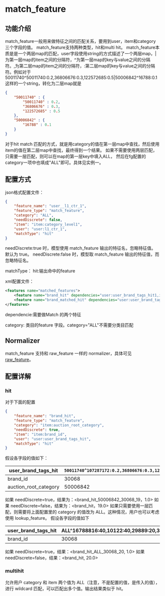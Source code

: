 # match_feature

## 功能介绍

match_feature一般用来做特征之间的匹配关系，要用到user，item和category三个字段的值。
match_feature支持两种类型，hit和multi hit。
match_feature本质是是一个两层map的匹配，user字段使用string的方式描述了一个两层map，|为第一层map的item之间的分隔符，^为第一层map的key与value之间的分隔符。,为第二层map的item之间的分隔符，:第二层map的key与value之间的分隔符。例如对于50011740^50011740:0.2,36806676:0.3,122572685:0.5|50006842^16788:0.1这样的一个string，转化为二层map就是

```json
{
	"50011740" : {
		"50011740" : 0.2,
		"36806676" : 0.3,
		"122572685" : 0.5
	},
	"50006842" : {
		"16788" : 0.1
	}
}
```

对于hit match 匹配的方式，就是用category的值在第一层map中查找，然后使用item的值在第二层map中查找，最终得到一个结果。 如果不需要使用两层匹配，只需要一层匹配，则可以在map的第一层key中填入ALL， 然后在fg配置的category一项中也填成"ALL"即可。具体见实例一。

## 配置方式

json格式配置文件：

```json
{
    "feature_name": "user__l1_ctr_1",
    "feature_type": "match_feature",
    "category": "ALL",
    "needDiscrete": false,
    "item": "item:category_level1",
    "user": "user:l1_ctr_1",
    "matchType": "hit"
}
```

needDiscrete:true 时，模型使用 match_feature 输出的特征名，忽略特征值。默认为 true。
needDiscrete:false 时，模型取 match_feature 输出的特征值，而忽略特征名。

matchType：
hit:输出命中的feature

xml配置文件：

```xml
<features name="matched_features">
    <feature name="brand_hit" dependencies="user:user_brand_tags_hit1,item:brand_id" category="item:auction_root_category" type="hit"/>
    <feature name="brand_matched_hit" dependencies="user:user_brand_tags_cos1,item:brand_id" category="ALL" type="hit"/>
</features>
```

dependencie:需要做Match 的两个特征

category: 类目的feature 字段。category="ALL"不需要分类目匹配

## Normalizer

match_feature 支持和 raw_feature 一样的 normalizer，具体可见 [raw_feature](./RawFeature.md)。

## 配置详解

### hit

对于下面的配置

```json
{
    "feature_name": "brand_hit",
    "feature_type": "match_feature",
    "category": "item:auction_root_category",
    "needDiscrete": true,
    "item": "item:brand_id",
    "user": "user:user_brand_tags_hit",
    "matchType": "hit"
}
```

假设各字段的值如下：

| user_brand_tags_hit   | `50011740^107287172:0.2,36806676:0.3,122572685:0.5\|50006842^16788816:0.1,10122:0.2,29889:0.3,30068:19` |
| --------------------- | ------------------------------------------------------------------------------------------------------- |
| brand_id              | 30068                                                                                                   |
| auction_root_category | 50006842                                                                                                |

如果 needDiscrete=true，结果为：\<brand_hit_50006842_30068_19，1.0>
如果 needDiscrete=false，结果为：\<brand_hit，19.0>
如果只需要使用一层匹配，则需要将上面配置里的 category 的值改为 ALL。这种情况，用户也可以考虑使用 lookup_feature。 假设各字段的值如下

| user_brand_tags_hit | ALL^16788816:40,10122:40,29889:20,30068:20 |
| ------------------- | ------------------------------------------ |
| brand_id            | 30068                                      |

如果 needDiscrete=true，结果：\<brand_hit_ALL_30068_20, 1.0> 如果 needDiscrete=false，结果：\<brand_hit, 20.0>

### multihit

允许用户 category 和 item 两个值为 ALL（注意，不是配置的值，是传入的值），进行 wildcard 匹配，可以匹配出多个值。输出结果类似于 hit。
